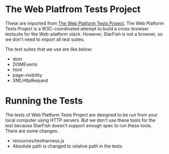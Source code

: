 The Web Platfrom Tests Project
==============================

These are imported from [The Web Platform Tests Project](https://github.com/w3c/web-platform-tests). The Web Platform Tests Project is a W3C-coordinated attempt to build a cross-browser testsuite for the Web-platform stack. However, StarFish is not a browser, so we don't need to import all test suites.

The test suites that we use are like below:

* dom
* DOMEvents
* html
* page-visibility
* XMLHttpRequest

Running the Tests
=================

The tests of Web Platform Tests Project are designed to be run from your local computer using HTTP servers. But we don't use these tools for the test because StarFish doesn't support enough spec to run these tools. There are some changes.

* resources/testharness.js
* Absolute path is changed to relative path in the tests
